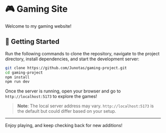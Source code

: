 # 🎮 Gaming Site

Welcome to my gaming website!

## 🚀 Getting Started

Run the following commands to clone the repository, navigate to the project directory, install dependencies, and start the development server:

```bash
git clone https://github.com/Junotas/gaming-project.git
cd gaming-project
npm install
npm run dev
```

Once the server is running, open your browser and go to `http://localhost:5173` to explore the games!

> **Note**: The local server address may vary. `http://localhost:5173` is the default but could differ based on your setup.

---

Enjoy playing, and keep checking back for new additions!
